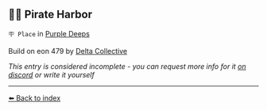 ## 🏴‍☠️ Pirate Harbor

`🪧 Place` in [Purple Deeps](../refs/purple_deeps.md)

Build on eon 479 by [Delta Collective](../refs/delta_collective.md)

_This entry is considered incomplete - you can request more info for it [on discord](<https://discord.com/channels/562910943848169472/1173922660489633802>) or write it yourself_


----------
[⬅️ Back to index](/index.md#a810_s)